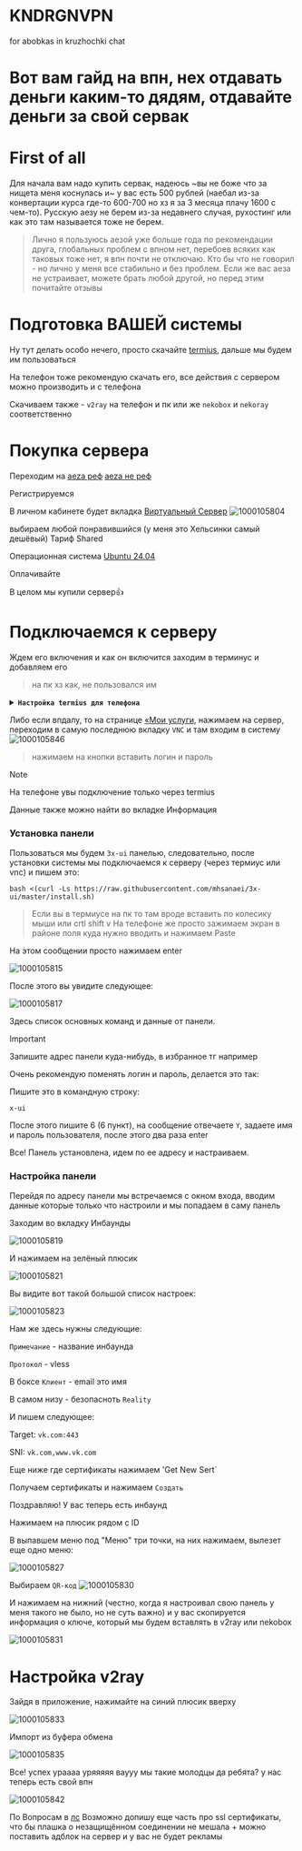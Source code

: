 # KNDRGNVPN
for abobkas in kruzhochki chat
# Вот вам гайд на впн, нех отдавать деньги каким-то дядям, отдавайте деньги за свой сервак

# First of all
Для начала вам надо купить сервак, надеюсь ~вы не боже что за нищета меня коснулась и~ у вас есть 500 рублей (наебал из-за конвертации курса где-то 600-700 но хз я за 3 месяца плачу 1600 с чем-то).
Русскую аезу не берем из-за недавнего случая, рухостинг или как это там называется тоже не берем.

>Лично я пользуюсь аезой уже больше года по рекомендации друга, глобальных проблем с впном нет, перебоев всяких как таковых тоже нет, я впн почти не отключаю. Кто бы что не говорил - но лично у меня все стабильно и без проблем. Если же вас аеза не устраивает, можете брать любой другой, но перед этим почитайте отзывы

# Подготовка ВАШЕЙ системы

Ну тут делать особо нечего, просто скачайте [termius](https://www.termius.com/), дальше мы будем им пользоваться

На телефон тоже рекомендую скачать его, все действия с сервером можно производить и с телефона

Скачиваем также - `v2ray` на телефон и пк или же `nekobox` и `nekoray` соответственно

# Покупка сервера

Переходим на [aeza реф](https://aeza.net/?ref=486589) [aeza не реф](https://aeza.net)

Регистрируемся

В личном кабинете будет вкладка 
<ins>Виртуальный Сервер</ins>
![1000105804](https://github.com/user-attachments/assets/63d0c4f5-5622-4394-9654-a9df73e17033)



выбираем любой понравившийся (у меня это Хельсинки самый дешёвый)
Тариф Shared

Операционная система <ins>Ubuntu 24.04</ins>

Оплачивайте

В целом мы купили сервер👍

# Подключаемся к серверу

Ждем его включения и как он включится заходим в терминус и добавляем его
>на пк хз как, не пользовался им

<details>
<summary><b><code>Настройка termius для телефона</code></b></summary>
  Заходим в приложение, нажимаем на кнопку vaults 
  
  ![1000105808](https://github.com/user-attachments/assets/3da35e0e-0472-4b78-8a9b-7d66a1581043)

выбираем Hosts и снизу нажимаем на плюсик

  ![1000105810](https://github.com/user-attachments/assets/5b964483-f315-4b7f-ba52-0af3047194ea)

Выбираем New Host

  ![1000105812](https://github.com/user-attachments/assets/23ccf9d7-d8b4-4ce5-9db7-5409647b8e35)


  Здесь вводим данные
  `Alias` - имя сервера, пишите любое которое нравится

  `Hostname or IP address` - здесь вводим айпи нашего сервера
  >здесь нам больше ничего не нужно, спускаемся ниже

 `Username` - по умолчанию у всех root

 `Password` - копируем и вставляем тот, что во вкладке информация Пароль

 Все, нажимаем сверху на галочку и мы добавили сервер
 

</details>

Либо если впдалу, то на странице <ins>«Мои услуги</ins>, нажимаем на сервер, переходим в самую последнюю вкладку `VNC` и там входим в систему
![1000105846](https://github.com/user-attachments/assets/fca9ec2b-0119-42c2-a580-b2f1f7a959d4)



>нажимаем на кнопки вставить логин и пароль

>[!NOTE]
На телефоне увы подключение только через termius

Данные также можно найти во вкладке Информация

### Установка панели
Пользоваться мы будем `3x-ui` панелью, следовательно, после установки системы мы подключаемся к серверу (через термиус или vnc) и пишем это:

```
bash <(curl -Ls https://raw.githubusercontent.com/mhsanaei/3x-ui/master/install.sh)
```
>Если вы в термиусе на пк то там вроде вставить по колесику мыши или crtl shift v
>На телефоне же просто зажимаем экран в районе поля куда нужно вводить и нажимаем Paste

На этом сообщении просто нажимаем enter

![1000105815](https://github.com/user-attachments/assets/e66c2bad-f22d-4d15-b04a-afa43cdcd74a)


После этого вы увидите следующее:

![1000105817](https://github.com/user-attachments/assets/38e22a58-aedc-42bc-b169-1b509b1d07b8)


Здесь список основных команд и данные от панели.

>[!IMPORTANT]
>Запишите адрес панели куда-нибудь, в избранное тг например

Очень рекомендую поменять логин и пароль, делается это так:

Пишите это в командную строку:

```x-ui```

После этого пишите 6 (6 пункт), на сообщение отвечаете `Y`, задаете имя и пароль пользователя, после этого два раза enter


Все! Панель установлена, идем по ее адресу и настраиваем.

### Настройка панели

Перейдя по адресу панели мы встречаемся с окном входа, вводим данные которые только что настроили и мы попадаем в саму панель

Заходим во вкладку Инбаунды

![1000105819](https://github.com/user-attachments/assets/5be05bd2-d510-476b-98a9-c6ebaa47684f)


И нажимаем на зелёный плюсик

![1000105821](https://github.com/user-attachments/assets/7d9a1d4d-e9e8-4e19-812d-82b600cb60fa)


Вы видите вот такой большой список настроек:

![1000105823](https://github.com/user-attachments/assets/e3e53c33-f081-48a1-8cf5-a07ef38dec0c)


Нам же здесь нужны следующие:

`Примечание` - название инбаунда

`Протокол` - vless

В боксе `Клиент` - email это имя

В самом низу - безопасноть `Reality`

И пишем следующее:

Target:
   `vk.com:443`
   
SNI:
   `vk.com,www.vk.com`

Еще ниже где сертификаты нажимаем 'Get New Sert`

Получаем сертификаты и нажимаем `Создать`

Поздравляю! У вас теперь есть инбаунд

Нажимаем на плюсик рядом с ID

В выпавшем меню под "Меню" три точки, на них нажимаем, вылезет еще одно меню:

![1000105827](https://github.com/user-attachments/assets/ca6087f6-fa60-4a3d-b3bc-1c10a9d0dce2)

Выбираем `QR-код`
![1000105830](https://github.com/user-attachments/assets/4f04af26-d56a-48dc-beec-416b177819ab)

И нажимаем на нижний (честно, когда я настроивал свою панель у меня такого не было, но не суть важно) и у вас скопируется информация о ключе, который мы будем вставлять в v2ray или nekobox

![1000105831](https://github.com/user-attachments/assets/f95ff972-fb9c-4cce-9940-d7ea3797aa93)


# Настройка v2ray

Зайдя в приложение, нажимайте на синий плюсик вверху

![1000105833](https://github.com/user-attachments/assets/63aa6d2f-4677-4eef-a2ef-a5ae55bcdb83)


Импорт из буфера обмена

![1000105835](https://github.com/user-attachments/assets/ec6d9fff-5421-4a96-bf9f-f6acc970562e)


Все! успех ураааа уряяяяя ваууу мы такие молодцы да ребята? у нас теперь есть свой впн

![1000105842](https://github.com/user-attachments/assets/268a4533-1572-49cf-aba1-fb16922c4115)


По Вопросам в [лс](https://t.me/YomiYoriKikoyoKoukokuNoHito)
Возможно допишу еще часть про ssl сертификаты, что бы плашка о незащищённом соединении не мешала + можно поставить адблок на сервер и у вас не будет рекламы

